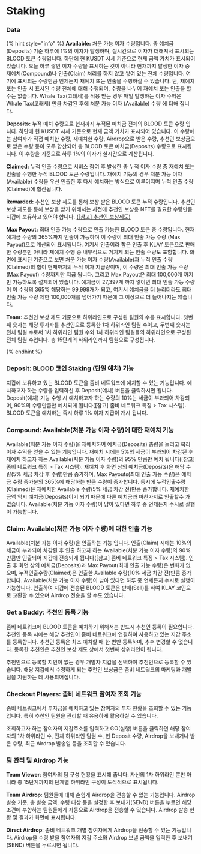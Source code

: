 # Staking

### Data

{% hint style="info" %}
**Available:** 처분 가능 이자 수량입니다. 총 예치금 (Deposits) 기준 하루에 1%의 이자가 발생하며, 실시간으로 이자가 더해져서 표시되는 BLOOD 토큰 수량입니다. 하단에 현 KUSDT 시세 기준으로 현재 금액 가치가 표시되어 있습니다. 오늘 하루 쌓인 이자 수량을 표시하는 것이 아니라 현재까지 발생한 이자 중 재예치(Compound)나 인출(Claim) 처리를 하지 않고 쌓여 있는 전체 수량입니다. 여기에 표시되는 수량만큼 언제든지 재예치 또는 인출을 수행하실 수 있습니다. 단, 재예치 또는 인출 시 표시된 수량 전체에 대해 수행되며, 수량을 나누어 재예치 또는 인출을 할 수는 없습니다. Whale Tax(고래세)를 적용 받는 경우 매일 발생하는 이자 수익은 Whale Tax(고래세) 만큼 차감된 후에 처분 가능 이자 (Available) 수량 에 더해 집니다.

**Deposits:** 누적 예치 수량으로 현재까지 누적된 예치금 전체의 BLOOD 토큰 수량 입니다. 하단에 현 KUSDT 시세 기준으로 현재 금액 가치가 표시되어 있습니다. 이 수량에는 참여자가 직접 예치한 수량, 재예치한 수량, Airdrop으로 받은 수량, 추천인 보상금으로 받은 수량 등이 모두 합산되어 총 BLOOD 토큰 예치금(Deposits) 수량으로 표시됩니다. 이 수량을 기준으로 하루 1%의 이자가 실시간으로 계산됩니다.

**Claimed:** 누적 인출 수량으로 서비스 참여 후 발생한 총 누적 이자 수량 중 재예치 또는 인출을 수행한 누적 BLOOD 토큰 수량입니다. 재예치 기능의 경우 처분 가능 이자(Available) 수량을 우선 인출한 후 다시 예치하는 방식으로 이루어지며 누적 인출 수량(Claimed)에 합산됩니다.

**Rewarded:** 추천인 보상 제도를 통해 보상 받은 BLOOD 토큰 누적 수량입니다. 추천인 보상 제도를 통해 보상을 받기 위해서는 사전에 추천인 보상용 NFT를 필요한 수량만큼 지갑에 보유하고 있어야 합니다. [(\[참고\] 추천인 보상제도)](../undefined-1/undefined-1.md)

**Max Payout:** 최대 인출 가능 수량으로 인출 가능한 BLOOD 토큰 총 수량입니다. 현재 예치금 수량의 365%까지 인출이 가능하며 이 수량이 최대 인출 가능 수량 (Max Payout)으로 계산되어 표시됩니다. 여기서 인출이라 함은 인출 후 KLAY 토큰으로 판매한 수량뿐만 아니라 재예치 수행 중 내부적으로 거치게 되는 인출 수량도 포함합니다. 화면에 표시된 기준으로 보면 처분 가능 이자 수량(Available)과 누적 인출 수량(Claimed)의 합이 현재까지의 누적 이자 지급량이며, 이 수량은 최대 인출 가능 수량(Max Payout) 수량까지만 지급 됩니다. 그리고 Max Payout은 최대 100,000개 까지만 가능하도록 설계되어 있습니다. 예치금이 27,397개 까지 쌓이면 최대 인출 가능 수량이 이 수량의 365% 해당하는 99,999개가 되고, 여기서 예치금을 더 늘리더라도 최대 인출 가능 수량 제한 100,000개를 넘어가기 때문에 그 이상으로 더 늘어나지는 않습니다.

**Team:** 추천인 보상 제도 기준으로 하위라인으로 구성된 팀원의 수를 표시합니다. 첫번째 숫자는 해당 투자자를 추천인으로 등록한 1차 하위라인 팀원 수이고, 두번째 숫자는 전체 팀원 수로써 1차 하위라인 팀원 수와 1차 하위라인 팀원들의 하위라인으로 구성된 전체 팀원 수입니다. 총 15단계의 하위라인까지 팀원으로 구성됩니다.


{% endhint %}

### Deposit: BLOOD 코인 Staking (단일 예치) 기능

지갑에 보유하고 있는 BLOOD 토큰을 좀비 네트워크에 예치할 수 있는 기능입니다. 예치하고자 하는 수량을 입력하신 후 Deposit(예치) 버튼을 클릭하시면 됩니다. Deposit(예치) 기능 수행 시 예치하고자 하는 수량의 10%는 세금이 부과되어 차감되며, 90%의 수량만큼만 예치되게 됩니다(\[참고] 좀비 네트워크 특징 > Tax 시스템). BLOOD 토큰을 예치하는 즉시 하루 1% 이자 지급이 개시 됩니다.

### Compound: Available(처분 가능 이자 수량)에 대한 재예치 기능

Available(처분 가능 이자 수량)을 재예치하여 예치금(Deposits) 총량을 늘리고 복리 이자 수익을 얻을 수 있는 기능입니다. 재예치 시에는 5%의 세금이 부과되어 차감된 후 재예치 하고자 하는 Available(처분 가능 이자 수량)의 95% 만큼만 예치 됩니다(\[참고] 좀비 네트워크 특징 > Tax 시스템). 재예치 후 화면 상의 예치금(Deposits)은 해당 수량(5% 세금 차감 후 수량)만큼 증가하며, Max Payouts(최대 인출 가능 수량)은 예치금 수량 증가분의 365%에 해당하는 만큼 수량이 증가합니다. 동시에 누적인출수량(Claimed)은 재예치한 Available 수량(5% 세금 차감 전)만큼 증가합니다. 재예치한 금액 역시 예치금(Deposits)이기 되기 때문에 다른 예치금과 마찬가지로 인출할수 가 없습니다. Available(처분 가능 이자 수량)이 남아 있다면 하루 중 언제든지 수시로 실행이 가능합니다.

### Claim: Available(처분 가능 이자 수량)에 대한 인출 기능

Available(처분 가능 이자 수량)을 인출하는 기능 입니다. 인출(Claim) 시에는 10%의 세금이 부과되어 차감된 후 인출 하고자 하는 Available(처분 가능 이자 수량)의 90% 만큼만 인출되어 지갑에 전송되게 됩니다(\[참고] 좀비 네트워크 특징 > Tax 시스템). 인출 후 화면 상의 예치금(Deposits)과 Max Payout(최대 인출 가능 수량)은 변화가 없으며, 누적인출수량(Claimed)은 인출한 Available 수량(10% 세금 차감 전)만큼 증가합니다. Available(처분 가능 이자 수량)이 남아 있다면 하루 중 언제든지 수시로 실행이 가능합니다. 인출하여 지갑에 전송된 BLOOD 토큰은 판매(Sell)를 하여 KLAY 코인으로 교환할 수 있으며 Airdrop 전송을 할 수도 있습니다. &#x20;

### Get a Buddy: 추천인 등록 기능

좀비 네트워크에 BLOOD 토큰을 예치하기 위해서는 반드시 추천인 등록이 필요합니다. 추천인 등록 시에는 해당 추천인이 좀비 네트워크에 연결하여 사용하고 있는 지갑 주소를 등록합니다. 추천인 등록은 최초 예치할 때 한 번만 등록하며, 추후 변경할 수 없습니다. 등록한 추천인은 추천인 보상 제도 상에서 첫번째 상위라인이 됩니다.

추천인으로 등록할 지인이 없는 경우 개발자 지갑을 선택하여 추천인으로 등록할 수 있습니다. 해당 지갑에서 수령하게 되는 추천인 보상금은 좀비 네트워크의 마케팅과 개발팀을 지원하는 데 사용되어집니다.

### Checkout Players: 좀비 네트워크 참여자 조회 기능

좀비 네트워크에서 투자금을 예치하고 있는 참여자의 투자 현황을 조회할 수 있는 기능입니다. 특히 추천인 팀원을 관리할 때 유용하게 활용하실 수 있습니다.

조회하고자 하는 참여자의 지갑주소를 입력하고 GO(실행) 버튼을 클릭하면 해당 참여자의 1차 하위라인 수, 전체 하위라인 팀원 수, 현 Deposit 수량, Airdrop을 보내거나 받은 수량, 최근 Airdrop 발송일 등을 조회할 수 있습니다.

### 팀 관리 및 Airdrop 기능

**Team Viewer**: 참여자의 팀 구성 현황을 표시해 줍니다. 자신의 1차 하위라인 뿐만 아니라 총 15단계까지의 단계별 하위라인 구성이 도식적으로 표시됩니다.

**Team Airdrop**: 팀원들에 대해 손쉽게 Airdrop을 전송할 수 있는 기능입니다. Airdrop 발송 기준, 총 발송 금액, 수령 대상 등을 설정한 후 보내기(SEND) 버튼을 누르면 해당 조건에 부합하는 팀원들에게 자동으로 Airdrop을 전송할 수 있습니다. Airdrop 발송 현황 및 결과가 화면에 표시됩니다.

**Direct Airdrop**: 좀비 네트워크 개별 참여자에게 Airdrop을 전송할 수 있는 기능입니다. Airdrop을 수령 받을 참여자의 지갑 주소와 Airdrop 보낼 금액을 입력한 후 보내기(SEND) 버튼을 누르시면 됩니다.
